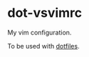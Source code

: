 # dot-vsvimrc

My vim configuration.

To be used with [dotfiles](https://github.com/pescuma/dotfiles).
